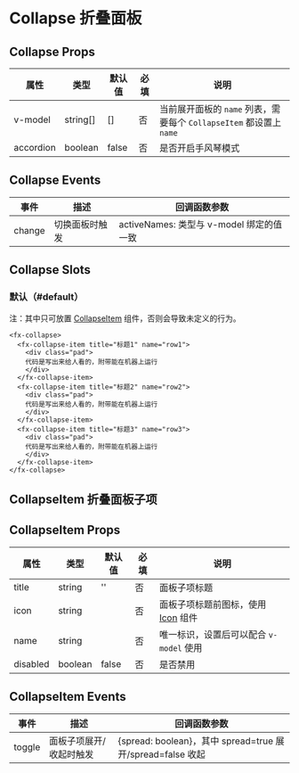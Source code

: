 # Collapse 折叠面板

## Collapse Props

| 属性      | 类型     | 默认值 | 必填 | 说明                                                                |
| --------- | -------- | ------ | ---- | ------------------------------------------------------------------- |
| v-model   | string[] | []     | 否   | 当前展开面板的 `name` 列表，需要每个 `CollapseItem` 都设置上 `name` |
| accordion | boolean  | false  | 否   | 是否开启手风琴模式                                                  |

## Collapse Events

| 事件   | 描述           | 回调函数参数                             |
| ------ | -------------- | ---------------------------------------- |
| change | 切换面板时触发 | activeNames: 类型与 v-model 绑定的值一致 |

## Collapse Slots

### 默认（#default）

注：其中只可放置 [CollapseItem](./Collapse.md#collapseitem-折叠面板子项) 组件，否则会导致未定义的行为。

```
<fx-collapse>
  <fx-collapse-item title="标题1" name="row1">
    <div class="pad">
    代码是写出来给人看的，附带能在机器上运行
    </div>
  </fx-collapse-item>
  <fx-collapse-item title="标题2" name="row2">
    <div class="pad">
    代码是写出来给人看的，附带能在机器上运行
    </div>
  </fx-collapse-item>
  <fx-collapse-item title="标题3" name="row3">
    <div class="pad">
    代码是写出来给人看的，附带能在机器上运行
    </div>
  </fx-collapse-item>
</fx-collapse>
```

## CollapseItem 折叠面板子项

## CollapseItem Props

| 属性     | 类型    | 默认值 | 必填 | 说明                                            |
| -------- | ------- | ------ | ---- | ----------------------------------------------- |
| title    | string  | ''     | 否   | 面板子项标题                                    |
| icon     | string  |        | 否   | 面板子项标题前图标，使用 [Icon](./Icon.md) 组件 |
| name     | string  |        | 否   | 唯一标识，设置后可以配合 `v-model` 使用         |
| disabled | boolean | false  | 否   | 是否禁用                                        |

## CollapseItem Events

| 事件   | 描述                    | 回调函数参数                                               |
| ------ | ----------------------- | ---------------------------------------------------------- |
| toggle | 面板子项展开/收起时触发 | {spread: boolean}，其中 spread=true 展开/spread=false 收起 |
